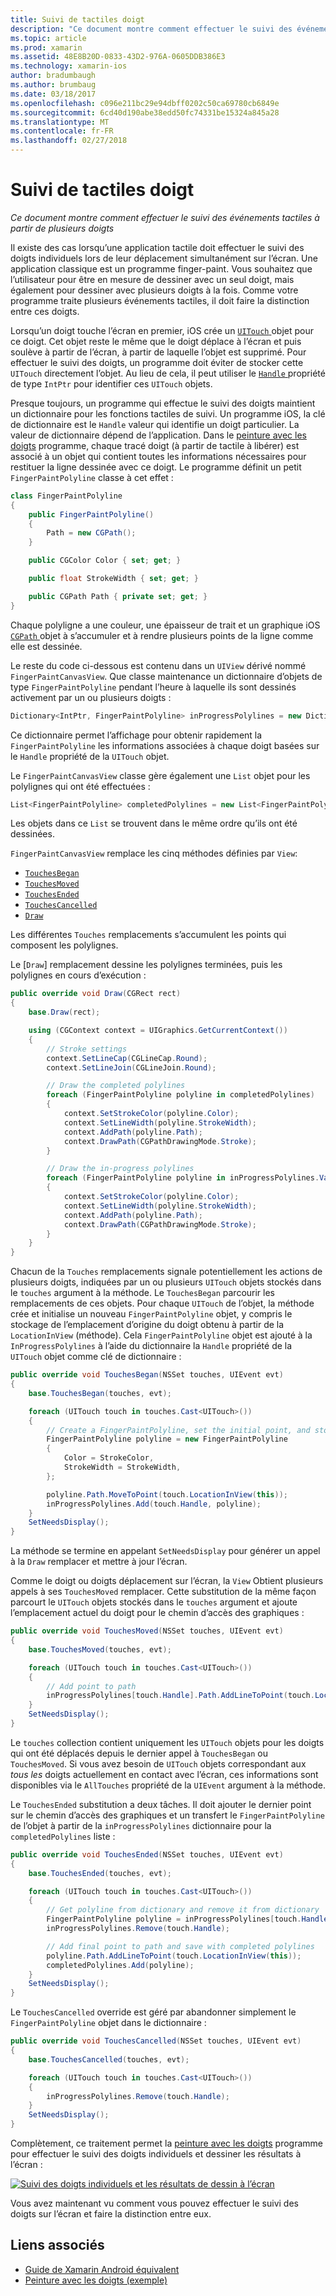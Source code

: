 ```yaml
---
title: Suivi de tactiles doigt
description: "Ce document montre comment effectuer le suivi des événements tactiles à partir de plusieurs doigts"
ms.topic: article
ms.prod: xamarin
ms.assetid: 48E8B20D-0833-43D2-976A-0605DDB386E3
ms.technology: xamarin-ios
author: bradumbaugh
ms.author: brumbaug
ms.date: 03/18/2017
ms.openlocfilehash: c096e211bc29e94dbff0202c50ca69780cb6849e
ms.sourcegitcommit: 6cd40d190abe38edd50fc74331be15324a845a28
ms.translationtype: MT
ms.contentlocale: fr-FR
ms.lasthandoff: 02/27/2018
---
```

# <a name="multi-touch-finger-tracking"></a>Suivi de tactiles doigt

_Ce document montre comment effectuer le suivi des événements tactiles à partir de plusieurs doigts_

Il existe des cas lorsqu’une application tactile doit effectuer le suivi des doigts individuels lors de leur déplacement simultanément sur l’écran. Une application classique est un programme finger-paint. Vous souhaitez que l’utilisateur pour être en mesure de dessiner avec un seul doigt, mais également pour dessiner avec plusieurs doigts à la fois. Comme votre programme traite plusieurs événements tactiles, il doit faire la distinction entre ces doigts.

Lorsqu’un doigt touche l’écran en premier, iOS crée un [ `UITouch` ](https://developer.xamarin.com/api/type/UIKit.UITouch/) objet pour ce doigt. Cet objet reste le même que le doigt déplace à l’écran et puis soulève à partir de l’écran, à partir de laquelle l’objet est supprimé. Pour effectuer le suivi des doigts, un programme doit éviter de stocker cette `UITouch` directement l’objet. Au lieu de cela, il peut utiliser le [ `Handle` ](https://developer.xamarin.com/api/property/Foundation.NSObject.Handle/) propriété de type `IntPtr` pour identifier ces `UITouch` objets.

Presque toujours, un programme qui effectue le suivi des doigts maintient un dictionnaire pour les fonctions tactiles de suivi. Un programme iOS, la clé de dictionnaire est le `Handle` valeur qui identifie un doigt particulier. La valeur de dictionnaire dépend de l’application. Dans le [peinture avec les doigts](https://developer.xamarin.com/samples/monotouch/ApplicationFundamentals/FingerPaint) programme, chaque tracé doigt (à partir de tactile à libérer) est associé à un objet qui contient toutes les informations nécessaires pour restituer la ligne dessinée avec ce doigt. Le programme définit un petit `FingerPaintPolyline` classe à cet effet :

```csharp
class FingerPaintPolyline
{
    public FingerPaintPolyline()
    {
        Path = new CGPath();
    }

    public CGColor Color { set; get; }

    public float StrokeWidth { set; get; }

    public CGPath Path { private set; get; }
}
```

Chaque polyligne a une couleur, une épaisseur de trait et un graphique iOS [ `CGPath` ](https://developer.xamarin.com/api/type/CoreGraphics.CGPath/) objet à s’accumuler et à rendre plusieurs points de la ligne comme elle est dessinée.


Le reste du code ci-dessous est contenu dans un `UIView` dérivé nommé `FingerPaintCanvasView`. Que classe maintenance un dictionnaire d’objets de type `FingerPaintPolyline` pendant l’heure à laquelle ils sont dessinés activement par un ou plusieurs doigts :

```csharp
Dictionary<IntPtr, FingerPaintPolyline> inProgressPolylines = new Dictionary<IntPtr, FingerPaintPolyline>();
```

Ce dictionnaire permet l’affichage pour obtenir rapidement la `FingerPaintPolyline` les informations associées à chaque doigt basées sur le `Handle` propriété de la `UITouch` objet.

Le `FingerPaintCanvasView` classe gère également une `List` objet pour les polylignes qui ont été effectuées :

```csharp
List<FingerPaintPolyline> completedPolylines = new List<FingerPaintPolyline>();
```

Les objets dans ce `List` se trouvent dans le même ordre qu’ils ont été dessinées.

`FingerPaintCanvasView` remplace les cinq méthodes définies par `View`:

- [`TouchesBegan`](https://developer.xamarin.com/api/member/UIKit.UIResponder.TouchesBegan/p/Foundation.NSSet/UIKit.UIEvent/)
- [`TouchesMoved`](https://developer.xamarin.com/api/member/UIKit.UIResponder.TouchesMoved/p/Foundation.NSSet/UIKit.UIEvent/)
- [`TouchesEnded`](https://developer.xamarin.com/api/member/UIKit.UIResponder.TouchesEnded/p/Foundation.NSSet/UIKit.UIEvent/)
- [`TouchesCancelled`](https://developer.xamarin.com/api/member/UIKit.UIResponder.TouchesCancelled/p/Foundation.NSSet/UIKit.UIEvent/)
- [`Draw`](https://developer.xamarin.com/api/member/UIKit.UIView.Draw/p/CoreGraphics.CGRect/)

Les différentes `Touches` remplacements s’accumulent les points qui composent les polylignes.

Le [`Draw`] remplacement dessine les polylignes terminées, puis les polylignes en cours d’exécution :

```csharp
public override void Draw(CGRect rect)
{
    base.Draw(rect);

    using (CGContext context = UIGraphics.GetCurrentContext())
    {
        // Stroke settings
        context.SetLineCap(CGLineCap.Round);
        context.SetLineJoin(CGLineJoin.Round);

        // Draw the completed polylines
        foreach (FingerPaintPolyline polyline in completedPolylines)
        {
            context.SetStrokeColor(polyline.Color);
            context.SetLineWidth(polyline.StrokeWidth);
            context.AddPath(polyline.Path);
            context.DrawPath(CGPathDrawingMode.Stroke);
        }

        // Draw the in-progress polylines
        foreach (FingerPaintPolyline polyline in inProgressPolylines.Values)
        {
            context.SetStrokeColor(polyline.Color);
            context.SetLineWidth(polyline.StrokeWidth);
            context.AddPath(polyline.Path);
            context.DrawPath(CGPathDrawingMode.Stroke);
        }
    }
}
```

Chacun de la `Touches` remplacements signale potentiellement les actions de plusieurs doigts, indiquées par un ou plusieurs `UITouch` objets stockés dans le `touches` argument à la méthode. Le `TouchesBegan` parcourir les remplacements de ces objets. Pour chaque `UITouch` de l’objet, la méthode crée et initialise un nouveau `FingerPaintPolyline` objet, y compris le stockage de l’emplacement d’origine du doigt obtenu à partir de la `LocationInView` (méthode). Cela `FingerPaintPolyline` objet est ajouté à la `InProgressPolylines` à l’aide du dictionnaire la `Handle` propriété de la `UITouch` objet comme clé de dictionnaire :

```csharp
public override void TouchesBegan(NSSet touches, UIEvent evt)
{
    base.TouchesBegan(touches, evt);

    foreach (UITouch touch in touches.Cast<UITouch>())
    {
        // Create a FingerPaintPolyline, set the initial point, and store it
        FingerPaintPolyline polyline = new FingerPaintPolyline
        {
            Color = StrokeColor,
            StrokeWidth = StrokeWidth,
        };

        polyline.Path.MoveToPoint(touch.LocationInView(this));
        inProgressPolylines.Add(touch.Handle, polyline);
    }
    SetNeedsDisplay();
}
```

La méthode se termine en appelant `SetNeedsDisplay` pour générer un appel à la `Draw` remplacer et mettre à jour l’écran.

Comme le doigt ou doigts déplacement sur l’écran, la `View` Obtient plusieurs appels à ses `TouchesMoved` remplacer. Cette substitution de la même façon parcourt le `UITouch` objets stockés dans le `touches` argument et ajoute l’emplacement actuel du doigt pour le chemin d’accès des graphiques :

```csharp
public override void TouchesMoved(NSSet touches, UIEvent evt)
{
    base.TouchesMoved(touches, evt);

    foreach (UITouch touch in touches.Cast<UITouch>())
    {
        // Add point to path
        inProgressPolylines[touch.Handle].Path.AddLineToPoint(touch.LocationInView(this));
    }
    SetNeedsDisplay();
}
```

Le `touches` collection contient uniquement les `UITouch` objets pour les doigts qui ont été déplacés depuis le dernier appel à `TouchesBegan` ou `TouchesMoved`. Si vous avez besoin de `UITouch` objets correspondant aux *tous les* doigts actuellement en contact avec l’écran, ces informations sont disponibles via le `AllTouches` propriété de la `UIEvent` argument à la méthode.

Le `TouchesEnded` substitution a deux tâches. Il doit ajouter le dernier point sur le chemin d’accès des graphiques et un transfert le `FingerPaintPolyline` de l’objet à partir de la `inProgressPolylines` dictionnaire pour la `completedPolylines` liste :

```csharp
public override void TouchesEnded(NSSet touches, UIEvent evt)
{
    base.TouchesEnded(touches, evt);

    foreach (UITouch touch in touches.Cast<UITouch>())
    {
        // Get polyline from dictionary and remove it from dictionary
        FingerPaintPolyline polyline = inProgressPolylines[touch.Handle];
        inProgressPolylines.Remove(touch.Handle);

        // Add final point to path and save with completed polylines
        polyline.Path.AddLineToPoint(touch.LocationInView(this));
        completedPolylines.Add(polyline);
    }
    SetNeedsDisplay();
}
```

Le `TouchesCancelled` override est géré par abandonner simplement le `FingerPaintPolyline` objet dans le dictionnaire :

```csharp
public override void TouchesCancelled(NSSet touches, UIEvent evt)
{
    base.TouchesCancelled(touches, evt);

    foreach (UITouch touch in touches.Cast<UITouch>())
    {
        inProgressPolylines.Remove(touch.Handle);
    }
    SetNeedsDisplay();
}
```

Complètement, ce traitement permet la [peinture avec les doigts](https://developer.xamarin.com/samples/monotouch/ApplicationFundamentals/FingerPaint) programme pour effectuer le suivi des doigts individuels et dessiner les résultats à l’écran :

[ ![](touch-tracking-images/image01.png "Suivi des doigts individuels et les résultats de dessin à l’écran")](touch-tracking-images/image01.png)

Vous avez maintenant vu comment vous pouvez effectuer le suivi des doigts sur l’écran et faire la distinction entre eux.



## <a name="related-links"></a>Liens associés

- [Guide de Xamarin Android équivalent](~/android/app-fundamentals/touch/touch-tracking.md)
- [Peinture avec les doigts (exemple)](https://developer.xamarin.com/samples/monotouch/ApplicationFundamentals/FingerPaint)
